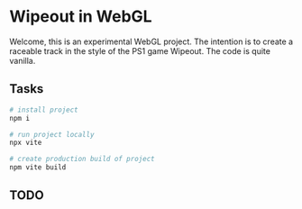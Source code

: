 # Wipeout in WebGL

Welcome, this is an experimental WebGL project. The intention is to create a raceable track in the style of the PS1 game Wipeout. The code is quite vanilla.

## Tasks

```bash
# install project
npm i

# run project locally
npx vite

# create production build of project
npm vite build
```

## TODO
